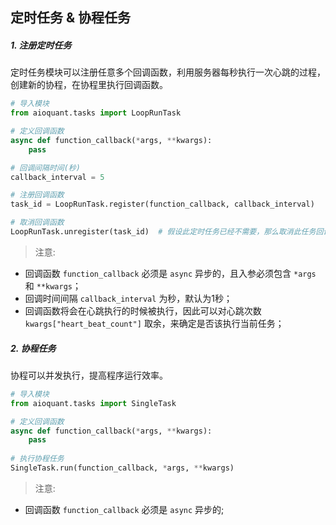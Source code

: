 
## 定时任务 & 协程任务


##### 1. 注册定时任务
定时任务模块可以注册任意多个回调函数，利用服务器每秒执行一次心跳的过程，创建新的协程，在协程里执行回调函数。

```python
# 导入模块
from aioquant.tasks import LoopRunTask

# 定义回调函数
async def function_callback(*args, **kwargs):
    pass

# 回调间隔时间(秒)
callback_interval = 5

# 注册回调函数
task_id = LoopRunTask.register(function_callback, callback_interval)

# 取消回调函数
LoopRunTask.unregister(task_id)  # 假设此定时任务已经不需要，那么取消此任务回调
```

> 注意:
- 回调函数 `function_callback` 必须是 `async` 异步的，且入参必须包含 `*args` 和 `**kwargs`；
- 回调时间间隔 `callback_interval` 为秒，默认为1秒；
- 回调函数将会在心跳执行的时候被执行，因此可以对心跳次数 `kwargs["heart_beat_count"]` 取余，来确定是否该执行当前任务；


##### 2. 协程任务
协程可以并发执行，提高程序运行效率。

```python
# 导入模块
from aioquant.tasks import SingleTask

# 定义回调函数
async def function_callback(*args, **kwargs):
    pass
    
# 执行协程任务
SingleTask.run(function_callback, *args, **kwargs)
```

> 注意:
- 回调函数 `function_callback` 必须是 `async` 异步的;
